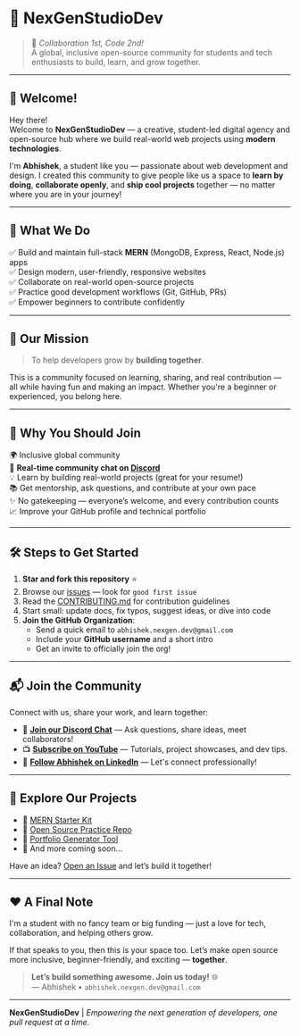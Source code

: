 # 🚀 NexGenStudioDev

> 💬 *Collaboration 1st, Code 2nd!*  
> A global, inclusive open-source community for students and tech enthusiasts to build, learn, and grow together.

---

## 👋 Welcome!

Hey there!  
Welcome to **NexGenStudioDev** — a creative, student-led digital agency and open-source hub where we build real-world web projects using **modern technologies**.

I'm **Abhishek**, a student like you — passionate about web development and design. I created this community to give people like us a space to **learn by doing**, **collaborate openly**, and **ship cool projects** together — no matter where you are in your journey!

---

## 🌟 What We Do

✅ Build and maintain full-stack **MERN** (MongoDB, Express, React, Node.js) apps  
✅ Design modern, user-friendly, responsive websites  
✅ Collaborate on real-world open-source projects  
✅ Practice good development workflows (Git, GitHub, PRs)  
✅ Empower beginners to contribute confidently

---

## 🎯 Our Mission

> To help developers grow by **building together**.

This is a community focused on learning, sharing, and real contribution — all while having fun and making an impact. Whether you're a beginner or experienced, you belong here.

---

## 🤝 Why You Should Join

🌍 Inclusive global community  
💬 **Real-time community chat on [Discord](https://discord.com/invite/pZH3NymxtA)**  
💡 Learn by building real-world projects (great for your resume!)  
📚 Get mentorship, ask questions, and contribute at your own pace  
✨ No gatekeeping — everyone’s welcome, and every contribution counts  
📈 Improve your GitHub profile and technical portfolio  

---

## 🛠️ Steps to Get Started

1. **Star and fork this repository** ⭐  
2. Browse our [issues](https://github.com/your-org/issues) — look for `good first issue`  
3. Read the [CONTRIBUTING.md](CONTRIBUTING.md) for contribution guidelines  
4. Start small: update docs, fix typos, suggest ideas, or dive into code  
5. **Join the GitHub Organization**:
   - Send a quick email to `abhishek.nexgen.dev@gmail.com`  
   - Include your **GitHub username** and a short intro  
   - Get an invite to officially join the org!

---

## 📬 Join the Community

Connect with us, share your work, and learn together:

- 💬 **[Join our Discord Chat](https://discord.com/invite/pZH3NymxtA)** — Ask questions, share ideas, meet collaborators!
- 📺 **[Subscribe on YouTube](https://www.youtube.com/@NexGenStudioDev)** — Tutorials, project showcases, and dev tips.
- 💼 **[Follow Abhishek on LinkedIn](https://www.linkedin.com/in/abhishek-nexgen-dev/)** — Let's connect professionally!

---

## 📂 Explore Our Projects

- 🔧 [MERN Starter Kit](https://github.com/your-org/mern-starter)
- 🧰 [Open Source Practice Repo](https://github.com/your-org/open-source-practice)
- 🎨 [Portfolio Generator Tool](https://github.com/your-org/portfolio-generator)
- 🚀 And more coming soon...

Have an idea? [Open an Issue](https://github.com/your-org/issues) and let’s build it together!

---

## ❤️ A Final Note

I'm a student with no fancy team or big funding — just a love for tech, collaboration, and helping others grow.

If that speaks to you, then this is your space too. Let’s make open source more inclusive, beginner-friendly, and exciting — **together**.

> **Let’s build something awesome. Join us today!** 🌐  
> — Abhishek • `abhishek.nexgen.dev@gmail.com`

---

**NexGenStudioDev** | *Empowering the next generation of developers, one pull request at a time.*
